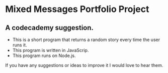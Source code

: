 # Mixed Messages Portfolio Project
## A codecademy suggestion.

* This is a short program that returns a random story every time the user runs it.
* This program is written in JavaScrip.
* This program runs on Node.js.

If you have any suggestions or ideas to improve it I would love to hear them.
